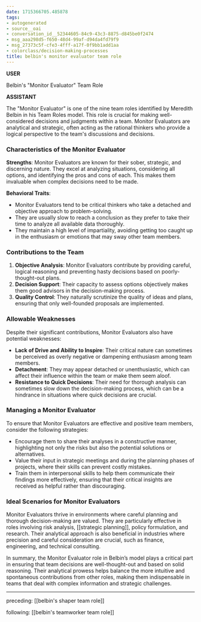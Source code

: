 ```yaml
---
date: 1715366705.485878
tags:
- autogenerated
- source__oai
- conversation_id__52344605-84c9-43c3-8875-d845be0f2474
- msg_aaa298d5-f650-48d4-99af-d94da4fd79f9
- msg_27373c5f-cfe3-4fff-a17f-0f9bb1add1aa
- colorclass/decision-making-processes
title: belbin's monitor evaluator team role
---
```


**USER**

Belbin's "Monitor Evaluator" Team Role


**ASSISTANT**

The "Monitor Evaluator" is one of the nine team roles identified by Meredith Belbin in his Team Roles model. This role is crucial for making well-considered decisions and judgments within a team. Monitor Evaluators are analytical and strategic, often acting as the rational thinkers who provide a logical perspective to the team's discussions and decisions.

### Characteristics of the Monitor Evaluator

**Strengths**: Monitor Evaluators are known for their sober, strategic, and discerning nature. They excel at analyzing situations, considering all options, and identifying the pros and cons of each. This makes them invaluable when complex decisions need to be made.

**Behavioral Traits**:
- Monitor Evaluators tend to be critical thinkers who take a detached and objective approach to problem-solving.
- They are usually slow to reach a conclusion as they prefer to take their time to analyze all available data thoroughly.
- They maintain a high level of impartiality, avoiding getting too caught up in the enthusiasm or emotions that may sway other team members.

### Contributions to the Team

1. **Objective Analysis**: Monitor Evaluators contribute by providing careful, logical reasoning and preventing hasty decisions based on poorly-thought-out plans.
2. **Decision Support**: Their capacity to assess options objectively makes them good advisors in the decision-making process.
3. **Quality Control**: They naturally scrutinize the quality of ideas and plans, ensuring that only well-founded proposals are implemented.

### Allowable Weaknesses

Despite their significant contributions, Monitor Evaluators also have potential weaknesses:
- **Lack of Drive and Ability to Inspire**: Their critical nature can sometimes be perceived as overly negative or dampening enthusiasm among team members.
- **Detachment**: They may appear detached or unenthusiastic, which can affect their influence within the team or make them seem aloof.
- **Resistance to Quick Decisions**: Their need for thorough analysis can sometimes slow down the decision-making process, which can be a hindrance in situations where quick decisions are crucial.

### Managing a Monitor Evaluator

To ensure that Monitor Evaluators are effective and positive team members, consider the following strategies:
- Encourage them to share their analyses in a constructive manner, highlighting not only the risks but also the potential solutions or alternatives.
- Value their input in strategic meetings and during the planning phases of projects, where their skills can prevent costly mistakes.
- Train them in interpersonal skills to help them communicate their findings more effectively, ensuring that their critical insights are received as helpful rather than discouraging.

### Ideal Scenarios for Monitor Evaluators

Monitor Evaluators thrive in environments where careful planning and thorough decision-making are valued. They are particularly effective in roles involving risk analysis, [[strategic planning]], policy formulation, and research. Their analytical approach is also beneficial in industries where precision and careful consideration are crucial, such as finance, engineering, and technical consulting.

In summary, the Monitor Evaluator role in Belbin’s model plays a critical part in ensuring that team decisions are well-thought-out and based on solid reasoning. Their analytical prowess helps balance the more intuitive and spontaneous contributions from other roles, making them indispensable in teams that deal with complex information and strategic challenges.


---

preceding: [[belbin's shaper team role]]  


following: [[belbin's teamworker team role]]